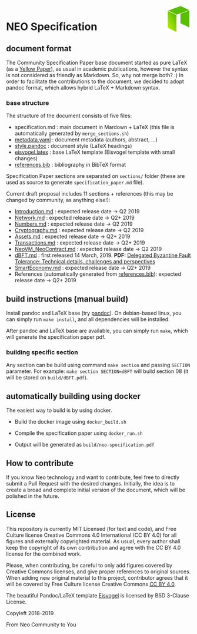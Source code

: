<img src="/doc-base/neo.png" align="right" height="70"/>

# NEO Specification

## document format
The Community Specification Paper base document started as pure LaTeX (as a [Yellow Paper](https://github.com/NeoResearch/yellowpaper])), as usual in academic publications, however the syntax is not considered as friendly as Markdown. So, why not merge both? :)
In order to facilitate the contributions to the document, we decided to adopt pandoc format, which allows hybrid LaTeX + Markdown syntax.

### base structure
The structure of the document consists of five files:
- specification.md : main document in Mardown + LaTeX (this file is automatically generated by `merge_sections.sh`)
- [metadata.yaml](doc-base/metadata.yaml) : document metadata (authors, abstract, ...)
- [style.pandoc](doc-base/style.pandoc) : document style (LaTeX headings)
- [eisvogel.latex](doc-base/eisvogel.latex) : base LaTeX template (Eisvogel template with small changes)
- [references.bib](doc-base/references.bib) : bibliography in BibTeX format

Specification Paper sections are separated on `sections/` folder (these are used as source to generate `specification_paper.md` file).

Current draft proposal includes 11 sections + references (this may be changed by community, as anything else!):
- [Introduction.md](sections/Introduction.md) : expected release date -> Q2 2019
- [Network.md](sections/Network.md) : expected release date -> Q2+ 2019
- [Numbers.md](sections/Numbers.md) : expected release date -> Q2 2019
- [Cryptography.md](sections/Cryptography.md) : expected release date -> Q2 2019
- [Assets.md](sections/Assets.md) : expected release date -> Q2+ 2019
- [Transactions.md](sections/Transactions.md) : expected release date -> Q2+ 2019
- [NeoVM_NeoContract.md](sections/NeoVM_NeoContract.md) : expected release date -> Q2 2019
- [dBFT.md](sections/dBFT.md) : first released 14 March, 2019. **PDF:** [Delegated Byzantine Fault Tolerance: Technical details, challenges and perspectives](https://github.com/NeoResearch/yellowpaper/blob/master/releases/08_dBFT.pdf)
- [SmartEconomy.md](sections/SmartEconomy.md) : expected release date -> Q2+ 2019
- References (automatically generated from [references.bib](doc-base/references.bib)): expected release date -> Q2+ 2019


## build instructions (manual build)
Install pandoc and LaTeX base (try [pandoc](https://pandoc.org/try)). On debian-based linux, you can simply run `make install`, and all dependencies will be installed.

After pandoc and LaTeX base are available, you can simply run `make`, which will generate the specification paper pdf.

### building specific section
Any section can be build using command `make section` and passing `SECTION` parameter.
For example: `make section SECTION=dBFT` will build section 08 (it will be stored on `build/dBFT.pdf`).

## automatically building using docker
The easiest way to build is by using docker.

* Build the docker image using `docker_build.sh`

* Compile the specification paper using `docker_run.sh`

* Output will be generated as `build/neo-specification.pdf`

## How to contribute
If you know Neo technology and want to contribute, feel free to directly submit a Pull Request with the desired changes.
Initially, the idea is to create a broad and complete initial version of the document, which will be polished in the future.

## License

This repository is currently MIT Licensed (for text and code), and Free Culture license Creative Commons 4.0 International (CC BY 4.0) for all figures and externally copyrighted material.
As usual, every author shall keep the copyright of its own contribution and agree with the CC BY 4.0 license for the combined work.

Please, when contributing, be careful to only add figures covered by Creative Commons licenses, and give proper references to original sources.
When adding new original material to this project, contributor agrees that it will be covered by Free Culture license Creative Commons [CC BY 4.0](https://creativecommons.org/licenses/by/4.0/).

The beautiful Pandoc/LaTeX template [Eisvogel](https://github.com/Wandmalfarbe/pandoc-latex-template/) is licensed by BSD 3-Clause License.

Copyleft 2018-2019

From Neo Community to You
